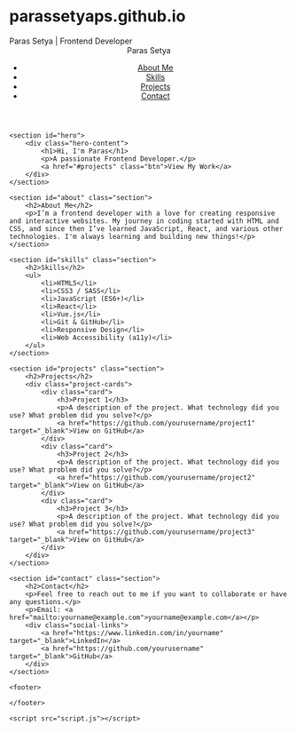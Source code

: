# parassetyaps.github.io

<!DOCTYPE html>
<html lang="en">
<head>
    <meta charset="UTF-8">
    <meta name="viewport" content="width=device-width, initial-scale=1.0">
    <meta name="description" content="Frontend Developer Portfolio">
    Paras Setya | Frontend Developer
    <link rel="stylesheet" href="style.css">
</head>
<body>
    <header>
        <nav>
            <div class="logo">Paras Setya</div>
            <ul>
                <li><a href="#about">About Me</a></li>
                <li><a href="#skills">Skills</a></li>
                <li><a href="#projects">Projects</a></li>
                <li><a href="#contact">Contact</a></li>
            </ul>
        </nav>
    </header>

    <section id="hero">
        <div class="hero-content">
            <h1>Hi, I'm Paras</h1>
            <p>A passionate Frontend Developer.</p>
            <a href="#projects" class="btn">View My Work</a>
        </div>
    </section>

    <section id="about" class="section">
        <h2>About Me</h2>
        <p>I’m a frontend developer with a love for creating responsive and interactive websites. My journey in coding started with HTML and CSS, and since then I’ve learned JavaScript, React, and various other technologies. I'm always learning and building new things!</p>
    </section>

    <section id="skills" class="section">
        <h2>Skills</h2>
        <ul>
            <li>HTML5</li>
            <li>CSS3 / SASS</li>
            <li>JavaScript (ES6+)</li>
            <li>React</li>
            <li>Vue.js</li>
            <li>Git & GitHub</li>
            <li>Responsive Design</li>
            <li>Web Accessibility (a11y)</li>
        </ul>
    </section>

    <section id="projects" class="section">
        <h2>Projects</h2>
        <div class="project-cards">
            <div class="card">
                <h3>Project 1</h3>
                <p>A description of the project. What technology did you use? What problem did you solve?</p>
                <a href="https://github.com/yourusername/project1" target="_blank">View on GitHub</a>
            </div>
            <div class="card">
                <h3>Project 2</h3>
                <p>A description of the project. What technology did you use? What problem did you solve?</p>
                <a href="https://github.com/yourusername/project2" target="_blank">View on GitHub</a>
            </div>
            <div class="card">
                <h3>Project 3</h3>
                <p>A description of the project. What technology did you use? What problem did you solve?</p>
                <a href="https://github.com/yourusername/project3" target="_blank">View on GitHub</a>
            </div>
        </div>
    </section>

    <section id="contact" class="section">
        <h2>Contact</h2>
        <p>Feel free to reach out to me if you want to collaborate or have any questions.</p>
        <p>Email: <a href="mailto:yourname@example.com">yourname@example.com</a></p>
        <div class="social-links">
            <a href="https://www.linkedin.com/in/yourname" target="_blank">LinkedIn</a>
            <a href="https://github.com/yourusername" target="_blank">GitHub</a>
        </div>
    </section>

    <footer>
     
    </footer>

    <script src="script.js"></script>
</body>
</html>
